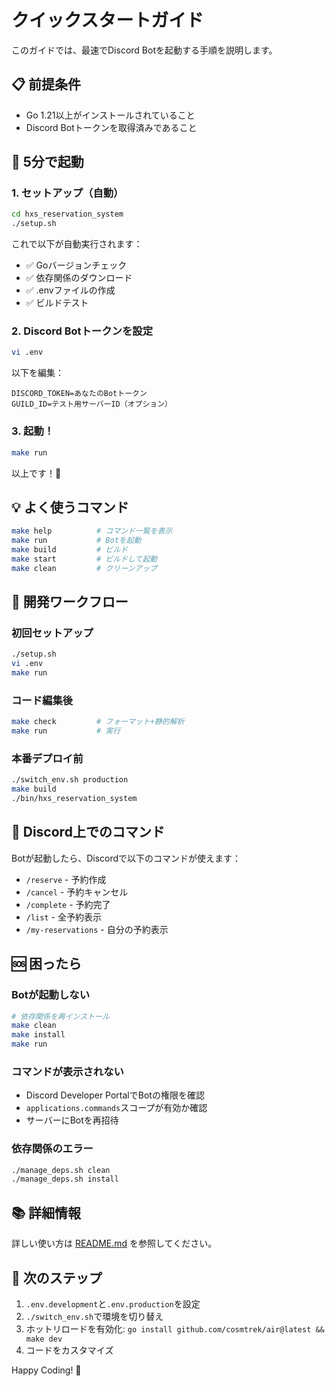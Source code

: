 # クイックスタートガイド

このガイドでは、最速でDiscord Botを起動する手順を説明します。

## 📋 前提条件

- Go 1.21以上がインストールされていること
- Discord Botトークンを取得済みであること

## 🚀 5分で起動

### 1. セットアップ（自動）

```bash
cd hxs_reservation_system
./setup.sh
```

これで以下が自動実行されます：
- ✅ Goバージョンチェック
- ✅ 依存関係のダウンロード
- ✅ .envファイルの作成
- ✅ ビルドテスト

### 2. Discord Botトークンを設定

```bash
vi .env
```

以下を編集：
```env
DISCORD_TOKEN=あなたのBotトークン
GUILD_ID=テスト用サーバーID（オプション）
```

### 3. 起動！

```bash
make run
```

以上です！🎉

## 💡 よく使うコマンド

```bash
make help          # コマンド一覧を表示
make run           # Botを起動
make build         # ビルド
make start         # ビルドして起動
make clean         # クリーンアップ
```

## 🔄 開発ワークフロー

### 初回セットアップ
```bash
./setup.sh
vi .env
make run
```

### コード編集後
```bash
make check         # フォーマット+静的解析
make run           # 実行
```

### 本番デプロイ前
```bash
./switch_env.sh production
make build
./bin/hxs_reservation_system
```

## 📝 Discord上でのコマンド

Botが起動したら、Discordで以下のコマンドが使えます：

- `/reserve` - 予約作成
- `/cancel` - 予約キャンセル
- `/complete` - 予約完了
- `/list` - 全予約表示
- `/my-reservations` - 自分の予約表示

## 🆘 困ったら

### Botが起動しない
```bash
# 依存関係を再インストール
make clean
make install
make run
```

### コマンドが表示されない
- Discord Developer PortalでBotの権限を確認
- `applications.commands`スコープが有効か確認
- サーバーにBotを再招待

### 依存関係のエラー
```bash
./manage_deps.sh clean
./manage_deps.sh install
```

## 📚 詳細情報

詳しい使い方は [README.md](README.md) を参照してください。

## 🎯 次のステップ

1. `.env.development`と`.env.production`を設定
2. `./switch_env.sh`で環境を切り替え
3. ホットリロードを有効化: `go install github.com/cosmtrek/air@latest && make dev`
4. コードをカスタマイズ

Happy Coding! 🚀
